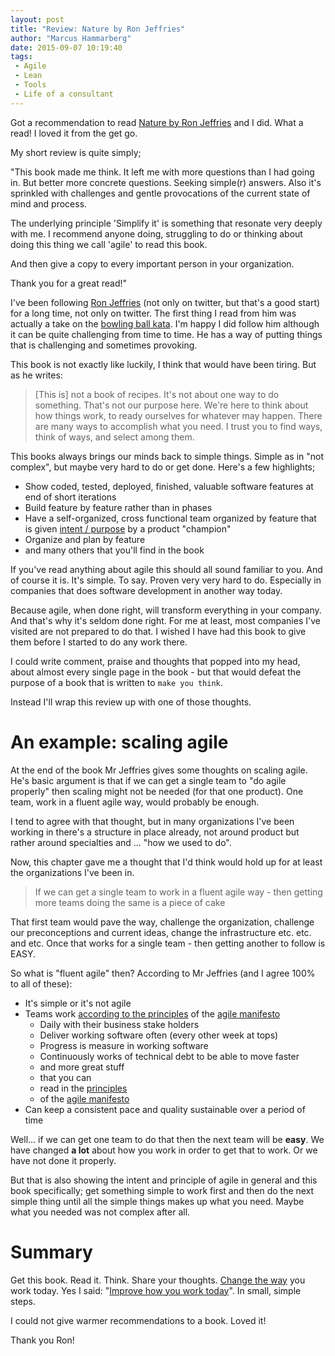 ```yaml
---
layout: post
title: "Review: Nature by Ron Jeffries"
author: "Marcus Hammarberg"
date: 2015-09-07 10:19:40
tags:
 - Agile
 - Lean
 - Tools
 - Life of a consultant
---
```


Got a recommendation to read [Nature by Ron Jeffries](https://pragprog.com/book/rjnsd/the-nature-of-software-development) and I did. What a read! I loved it from the get go.

My short review is quite simply;

"This book made me think. It left me with more questions than I had going in. But better more concrete questions. Seeking simple(r) answers. Also it's sprinkled with challenges and gentle provocations of the current state of mind and process.

The underlying principle 'Simplify it' is something that resonate very deeply with me. I recommend anyone doing, struggling to do or thinking about doing this thing we call 'agile' to read this book.

And then give a copy to every important person in your organization.

Thank you for a great read!"

<!-- excerpt-end -->

I've been following [Ron Jeffries](https://twitter.com/ronjeffries) (not only on twitter, but that's a good start) for a long time, not only on twitter. The first thing I read from him was actually a take on the [bowling ball kata](http://ronjeffries.com/xprog/articles/miningbowling/). I'm happy I did follow him although it can be quite challenging from time to time. He has a way of putting things that is challenging and sometimes provoking.

This book is not exactly like luckily, I think that would have been tiring. But as he writes:

<blockquote>[This is] not a book of recipes. It's not about one way to do something. That's not our purpose here. We're here to think about how things work, to ready ourselves for whatever may happen. There are many ways to accomplish what you need. I trust you to find ways, think of ways, and select among them.</blockquote>

This books always brings our minds back to simple things. Simple as in "not complex", but maybe very hard to do or get done. Here's a few highlights;

* Show coded, tested, deployed, finished, valuable software features at end of short iterations
* Build feature by feature rather than in phases
* Have a self-organized, cross functional team organized by feature that is given [intent / purpose](http://www.marcusoft.net/2014/06/move-information-to-authority-and-not.html) by a product "champion"
* Organize and plan by feature
* and many others that you'll find in the book

If you've read anything about agile this should all sound familiar to you. And of course it is. It's simple. To say. Proven very very hard to do. Especially in companies that does software development in another way today.

Because agile, when done right, will transform everything in your company. And that's why it's seldom done right. For me at least, most companies I've visited are not prepared to do that. I wished I have had this book to give them before I started to do any work there.

I could write comment, praise and thoughts that popped into my head, about almost every single page in the book - but that would defeat the purpose of a book that is written to <code>make you think</code>.

Instead I'll wrap this review up with one of those thoughts.

# An example: scaling agile
At the end of the book Mr Jeffries gives some thoughts on scaling agile. He's basic argument is that if we can get a single team to "do agile properly" then scaling might not be needed (for that one product). One team, work in a fluent agile way, would probably be enough.

I tend to agree with that thought, but in many organizations I've been working in there's a structure in place already, not around product but rather around specialties and ... "how we used to do".

Now, this chapter gave me a thought that I'd think would hold up for at least the organizations I've been in.

<blockquote>If we can get a single team to work in a fluent agile way - then getting more teams doing the same is a piece of cake</blockquote>

That first team would pave the way, challenge the organization, challenge our preconceptions and current ideas, change the infrastructure etc. etc. and etc. Once that works for a single team - then getting another to follow is EASY.

So what is "fluent agile" then? According to Mr Jeffries (and I agree 100% to all of these):

* It's simple or it's not agile
* Teams work [according to the principles](http://agilemanifesto.org/principles.html) of the [agile manifesto](http://agilemanifesto.org/)
	* Daily with their business stake holders
	* Deliver working software often (every other week at tops)
	* Progress is measure in working software
	* Continuously works of technical debt to be able to move faster
	* and more great stuff
	* that you can
	* read in the [principles](http://agilemanifesto.org/principles.html)
	* of the [agile manifesto](http://agilemanifesto.org/)
* Can keep a consistent pace and quality sustainable over a period of time

Well... if we can get one team to do that then the next team will be **easy**. We have changed **a lot** about how you work in order to get that to work. Or we have not done it properly.

But that is also showing the intent and principle of agile in general and this book specifically; get something simple to work first and then do the next simple thing until all the simple things makes up what you need. Maybe what you needed was not complex after all.

# Summary

Get this book.
Read it.
Think. Share your thoughts.
[Change the way](http://www.marcusoft.net/2013/10/YesITalkAboutChange.html) you work today. Yes I said: "[Improve how you work today](http://www.marcusoft.net/2015/01/improving-means-changing.html)". In small, simple steps.

I could not give warmer recommendations to a book. Loved it!

Thank you Ron!